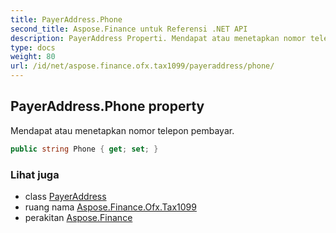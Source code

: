 ```yaml
---
title: PayerAddress.Phone
second_title: Aspose.Finance untuk Referensi .NET API
description: PayerAddress Properti. Mendapat atau menetapkan nomor telepon pembayar.
type: docs
weight: 80
url: /id/net/aspose.finance.ofx.tax1099/payeraddress/phone/
---
```

## PayerAddress.Phone property

Mendapat atau menetapkan nomor telepon pembayar.

```csharp
public string Phone { get; set; }
```

### Lihat juga

* class [PayerAddress](../)
* ruang nama [Aspose.Finance.Ofx.Tax1099](../../payeraddress/)
* perakitan [Aspose.Finance](../../../)


